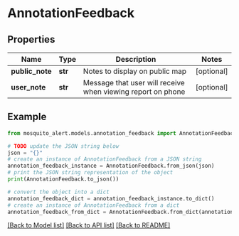 # AnnotationFeedback


## Properties

Name | Type | Description | Notes
------------ | ------------- | ------------- | -------------
**public_note** | **str** | Notes to display on public map | [optional] 
**user_note** | **str** | Message that user will receive when viewing report on phone | [optional] 

## Example

```python
from mosquito_alert.models.annotation_feedback import AnnotationFeedback

# TODO update the JSON string below
json = "{}"
# create an instance of AnnotationFeedback from a JSON string
annotation_feedback_instance = AnnotationFeedback.from_json(json)
# print the JSON string representation of the object
print(AnnotationFeedback.to_json())

# convert the object into a dict
annotation_feedback_dict = annotation_feedback_instance.to_dict()
# create an instance of AnnotationFeedback from a dict
annotation_feedback_from_dict = AnnotationFeedback.from_dict(annotation_feedback_dict)
```
[[Back to Model list]](../README.md#documentation-for-models) [[Back to API list]](../README.md#documentation-for-api-endpoints) [[Back to README]](../README.md)


